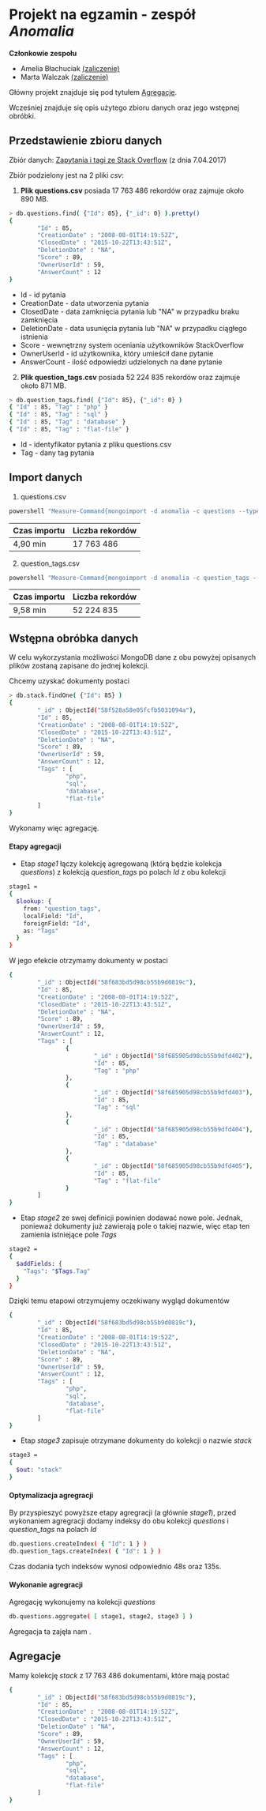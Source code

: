 # Projekt na egzamin - zespół *Anomalia*

**Członkowie zespołu**

 - Amelia Błachuciak [(zaliczenie)](https://github.com/erathiel/nosql)
 - Marta Walczak [(zaliczenie)](https://github.com/mawala/projekty-nosql)
 
Główny projekt znajduje się pod tytułem [Agregacje](#agregacje).

Wcześniej znajduje się opis użytego zbioru danych oraz jego wstępnej obróbki.
 
## Przedstawienie zbioru danych

Zbiór danych: [Zapytania i tagi ze Stack Overflow](https://github.com/dgrtwo/StackLite) (z dnia 7.04.2017)
 
Zbiór podzielony jest na 2 pliki *csv*:

 1. **Plik questions.csv** posiada 17 763 486 rekordów oraz zajmuje około 890 MB.

```bash
> db.questions.find( {"Id": 85}, {"_id": 0} ).pretty()
{
        "Id" : 85,
        "CreationDate" : "2008-08-01T14:19:52Z",
        "ClosedDate" : "2015-10-22T13:43:51Z",
        "DeletionDate" : "NA",
        "Score" : 89,
        "OwnerUserId" : 59,
        "AnswerCount" : 12
}
```

 - Id - id pytania
 - CreationDate - data utworzenia pytania
 - ClosedDate - data zamknięcia pytania lub "NA" w przypadku braku zamknięcia
 - DeletionDate - data usunięcia pytania lub "NA" w przypadku ciągłego istnienia
 - Score - wewnętrzny system oceniania użytkowników StackOverflow
 - OwnerUserId - id użytkownika, który umieścił dane pytanie
 - AnswerCount - ilość odpowiedzi udzielonych na dane pytanie

 2. **Plik question_tags.csv** posiada 52 224 835 rekordów oraz zajmuje około 871 MB.

```bash
> db.question_tags.find( {"Id": 85}, {"_id": 0} )
{ "Id" : 85, "Tag" : "php" }
{ "Id" : 85, "Tag" : "sql" }
{ "Id" : 85, "Tag" : "database" }
{ "Id" : 85, "Tag" : "flat-file" }
```

- Id - identyfikator pytania z pliku questions.csv
 - Tag - dany tag pytania
 
## Import danych
 
 1. questions.csv
 
```bash
powershell "Measure-Command{mongoimport -d anomalia -c questions --type csv --file questions.csv --headerline --drop}"
```

| Czas importu | Liczba rekordów |
|--------------|-----------------|
| 4,90 min     | 17 763 486      |

 2. question_tags.csv

```bash
powershell "Measure-Command{mongoimport -d anomalia -c question_tags --type csv --file question_tags.csv --headerline --drop}"
```

| Czas importu | Liczba rekordów |
|--------------|-----------------|
| 9,58 min     | 52 224 835      |

## Wstępna obróbka danych
 
 W celu wykorzystania możliwości MongoDB dane z obu powyżej opisanych plików zostaną zapisane do jednej kolekcji.
 
Chcemy uzyskać dokumenty postaci
 
```bash
> db.stack.findOne( {"Id": 85} )
{
        "_id" : ObjectId("58f528a58e05fcfb5031094a"),
        "Id" : 85,
        "CreationDate" : "2008-08-01T14:19:52Z",
        "ClosedDate" : "2015-10-22T13:43:51Z",
        "DeletionDate" : "NA",
        "Score" : 89,
        "OwnerUserId" : 59,
        "AnswerCount" : 12,
        "Tags" : [
                "php",
                "sql",
                "database",
                "flat-file"
        ]
}
```

Wykonamy więc agregację.

#### Etapy agregacji

- Etap *stage1* łączy kolekcję agregowaną (którą będzie kolekcja *questions*) z kolekcją *question_tags* po polach *Id* z obu kolekcji

```bash
stage1 =
{
  $lookup: {
    from: "question_tags",
    localField: "Id",
    foreignField: "Id",
    as: "Tags"
  }
}
```

W jego efekcie otrzymamy dokumenty w postaci

```bash
{
        "_id" : ObjectId("58f683bd5d98cb55b9d0819c"),
        "Id" : 85,
        "CreationDate" : "2008-08-01T14:19:52Z",
        "ClosedDate" : "2015-10-22T13:43:51Z",
        "DeletionDate" : "NA",
        "Score" : 89,
        "OwnerUserId" : 59,
        "AnswerCount" : 12,
        "Tags" : [
                {
                        "_id" : ObjectId("58f685905d98cb55b9dfd402"),
                        "Id" : 85,
                        "Tag" : "php"
                },
                {
                        "_id" : ObjectId("58f685905d98cb55b9dfd403"),
                        "Id" : 85,
                        "Tag" : "sql"
                },
                {
                        "_id" : ObjectId("58f685905d98cb55b9dfd404"),
                        "Id" : 85,
                        "Tag" : "database"
                },
                {
                        "_id" : ObjectId("58f685905d98cb55b9dfd405"),
                        "Id" : 85,
                        "Tag" : "flat-file"
                }
        ]
}
```

 - Etap *stage2* ze swej definicji powinien dodawać nowe pole. Jednak, ponieważ dokumenty już zawierają pole o takiej nazwie,
 więc etap ten zamienia istniejące pole *Tags*
 
```bash
stage2 =
{
  $addFields: {
    "Tags": "$Tags.Tag"  
  }
}
```

Dzięki temu etapowi otrzymujemy oczekiwany wygląd dokumentów

```bash
{
        "_id" : ObjectId("58f683bd5d98cb55b9d0819c"),
        "Id" : 85,
        "CreationDate" : "2008-08-01T14:19:52Z",
        "ClosedDate" : "2015-10-22T13:43:51Z",
        "DeletionDate" : "NA",
        "Score" : 89,
        "OwnerUserId" : 59,
        "AnswerCount" : 12,
        "Tags" : [
                "php",
                "sql",
                "database",
                "flat-file"
        ]
}
```

 - Etap *stage3* zapisuje otrzymane dokumenty do kolekcji o nazwie *stack*
 
```bash
stage3 =
{
  $out: "stack"
}
```

#### Optymalizacja agregracji

By przyspieszyć powyższe etapy agregracji (a głównie *stage1*), przed wykonaniem agregracji dodamy indeksy do obu kolekcji
*questions* i *question_tags* na polach *Id*

```bash
db.questions.createIndex( { "Id": 1 } )
db.question_tags.createIndex( { "Id": 1 } )
```

Czas dodania tych indeksów wynosi odpowiednio 48s oraz 135s.

#### Wykonanie agregracji

Agregację wykonujemy na kolekcji *questions*

```bash
db.questions.aggregate( [ stage1, stage2, stage3 ] )
```

Agregacja ta zajęła nam .

## Agregacje

Mamy kolekcję *stack* z 17 763 486 dokumentami, które mają postać

```bash
{
        "_id" : ObjectId("58f683bd5d98cb55b9d0819c"),
        "Id" : 85,
        "CreationDate" : "2008-08-01T14:19:52Z",
        "ClosedDate" : "2015-10-22T13:43:51Z",
        "DeletionDate" : "NA",
        "Score" : 89,
        "OwnerUserId" : 59,
        "AnswerCount" : 12,
        "Tags" : [
                "php",
                "sql",
                "database",
                "flat-file"
        ]
}
```

